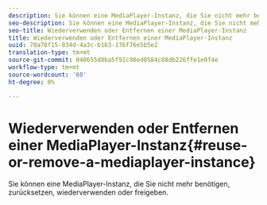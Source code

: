 ```yaml
---
description: Sie können eine MediaPlayer-Instanz, die Sie nicht mehr benötigen, zurücksetzen, wiederverwenden oder freigeben.
seo-description: Sie können eine MediaPlayer-Instanz, die Sie nicht mehr benötigen, zurücksetzen, wiederverwenden oder freigeben.
seo-title: Wiederverwenden oder Entfernen einer MediaPlayer-Instanz
title: Wiederverwenden oder Entfernen einer MediaPlayer-Instanz
uuid: 70a78f15-034d-4a3c-b163-176f76e5b5e2
translation-type: tm+mt
source-git-commit: 040655d8ba5f91c98ed0584c08db226ffe1e0f4e
workflow-type: tm+mt
source-wordcount: '60'
ht-degree: 0%

---
```



# Wiederverwenden oder Entfernen einer MediaPlayer-Instanz{#reuse-or-remove-a-mediaplayer-instance}

Sie können eine MediaPlayer-Instanz, die Sie nicht mehr benötigen, zurücksetzen, wiederverwenden oder freigeben.

